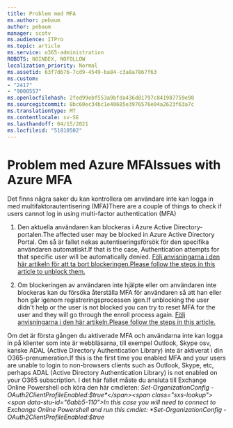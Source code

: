 ```yaml
---
title: Problem med MFA
ms.author: pebaum
author: pebaum
manager: scotv
ms.audience: ITPro
ms.topic: article
ms.service: o365-administration
ROBOTS: NOINDEX, NOFOLLOW
localization_priority: Normal
ms.assetid: 63f7d676-7cd9-4549-ba84-c3a8a7867f63
ms.custom:
- "2417"
- "9000557"
ms.openlocfilehash: 2fed99ebf553a9bfda436d81797c841987759e98
ms.sourcegitcommit: 8bc60ec34bc1e40685e3976576e04a2623f63a7c
ms.translationtype: MT
ms.contentlocale: sv-SE
ms.lasthandoff: 04/15/2021
ms.locfileid: "51810502"
---
```

# <a name="issues-with-azure-mfa"></a><span data-ttu-id="6abb5-102">Problem med Azure MFA</span><span class="sxs-lookup"><span data-stu-id="6abb5-102">Issues with Azure MFA</span></span>
<span data-ttu-id="6abb5-103">Det finns några saker du kan kontrollera om användare inte kan logga in med multifaktorautentisering (MFA)</span><span class="sxs-lookup"><span data-stu-id="6abb5-103">There are a couple of things to check if users cannot log in using multi-factor authentication (MFA)</span></span>

1. <span data-ttu-id="6abb5-104">Den aktuella användaren kan blockeras i Azure Active Directory-portalen.</span><span class="sxs-lookup"><span data-stu-id="6abb5-104">The affected user may be blocked in Azure Active Directory Portal.</span></span> <span data-ttu-id="6abb5-105">Om så är fallet nekas autentiseringsförsök för den specifika användaren automatiskt.</span><span class="sxs-lookup"><span data-stu-id="6abb5-105">If that is the case, Authentication attempts for that specific user will be automatically denied.</span></span> [<span data-ttu-id="6abb5-106">Följ anvisningarna i den här artikeln för att ta bort blockeringen.</span><span class="sxs-lookup"><span data-stu-id="6abb5-106">Please follow the steps in this article to unblock them.</span></span>](https://docs.microsoft.com/azure/active-directory/authentication/howto-mfa-mfasettings#block-and-unblock-users)

2. <span data-ttu-id="6abb5-107">Om blockeringen av användaren inte hjälpte eller om användaren inte blockeras kan du försöka återställa MFA för användaren så att han eller hon går igenom registreringsprocessen igen.</span><span class="sxs-lookup"><span data-stu-id="6abb5-107">If unblocking the user didn't help or the user is not blocked you can try to reset MFA for the user and they will go through the enroll process again.</span></span> [<span data-ttu-id="6abb5-108">Följ anvisningarna i den här artikeln.</span><span class="sxs-lookup"><span data-stu-id="6abb5-108">Please follow the steps in this article.</span></span>](https://docs.microsoft.com/azure/active-directory/authentication/howto-mfa-userdevicesettings#require-users-to-provide-contact-methods-again)

<span data-ttu-id="6abb5-109">Om det är första gången du aktiverade MFA och användarna inte kan logga in på klienter som inte är webbläsarna, till exempel Outlook, Skype osv, kanske ADAL (Active Directory Authentication Library) inte är aktiverat i din O365-prenumeration.</span><span class="sxs-lookup"><span data-stu-id="6abb5-109">If this is the first time you enabled MFA and your users are unable to login to non-browsers clients such as Outlook, Skype, etc, perhaps ADAL (Active Directory Authentication Library) is not enabled on your O365 subscription.</span></span> <span data-ttu-id="6abb5-110">I det här fallet måste du ansluta till Exchange Online Powershell och köra den här cmdleten:  *Set-OrganizationConfig -OAuth2ClientProfileEnabled:$true*</span><span class="sxs-lookup"><span data-stu-id="6abb5-110">In this case you will need to connect to Exchange Online Powershell and run this cmdlet:  *Set-OrganizationConfig -OAuth2ClientProfileEnabled:$true*</span></span>